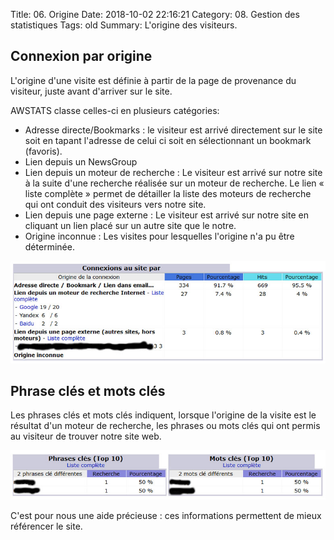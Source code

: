 Title: 06. Origine 
Date: 2018-10-02 22:16:21
Category: 08. Gestion des statistiques
Tags: old
Summary: L'origine des visiteurs.

## Connexion par origine

L'origine d'une visite est définie à partir de la page de provenance du visiteur, juste avant d'arriver sur le site.

AWSTATS classe celles-ci en plusieurs catégories:

  -  Adresse directe/Bookmarks : le visiteur est arrivé directement sur le site soit en tapant l'adresse de celui ci soit en sélectionnant  un bookmark (favoris).
  -  Lien depuis un NewsGroup
  -  Lien depuis un moteur de recherche :  Le visiteur est arrivé sur notre site à la suite d'une recherche réalisée sur un moteur de recherche. Le lien « liste complète » permet de détailler la liste des moteurs de recherche qui ont conduit des visiteurs vers notre site.
  -  Lien depuis une page externe : Le visiteur est arrivé sur notre site en cliquant un lien placé sur un autre site que le notre.
  -  Origine inconnue : Les visites pour lesquelles l'origine n'a pu être déterminée.

![](../img/aw23.jpg)

## Phrase clés  et mots clés

Les phrases clés et mots clés indiquent, lorsque l'origine de la visite est le résultat d'un moteur de recherche, les phrases ou mots clés qui ont permis au visiteur de trouver notre site web.

![](../img/aw24.jpg)

C'est pour nous une aide précieuse : ces informations permettent de mieux référencer le site.


